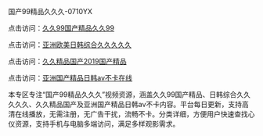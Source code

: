 国产99精品久久久-0710YX

点击访问：<a href="https://heiliaozj3tjd.pages.dev">久久99国产精品久久99</a>

点击访问：<a href="https://heiliaoe8ajia.pages.dev">亚洲欧美日韩综合久久久久久</a>

点击访问：<a href="https://heiliaoxqkkct.pages.dev">久久精品国产2019国产精品</a>

点击访问：<a href="https://heiliaoxwd5i8.pages.dev">亚洲国产精品日韩av不卡在线</a>

本专区专注“国产99精品久久久”视频资源，涵盖久久99国产精品、日韩综合久久久久久、久久精品国产及亚洲国产精品日韩av不卡内容。平台每日更新，支持高清在线播放，无需注册，无广告干扰，流畅不卡。分类详细，方便用户快速查找心仪资源，支持手机与电脑多端访问，满足多样观影需求。

<span style="display:none;">[Canonical link](https://github.com/mot20250710/so11 ）</span>
